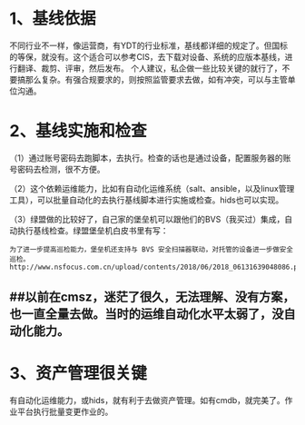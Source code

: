 1、基线依据<br>
===
不同行业不一样，像运营商，有YDT的行业标准，基线都详细的规定了。但国标的等保，就没有。这个适合可以参考CIS，去下载对设备、系统的应版本基线，进行翻译、裁剪、评审，然后发布。
个人建议，私企做一些比较关键的就行了，不要搞那么复杂。有强合规要求的，则按照监管要求去做，如有冲突，可以与主管单位沟通。

2、基线实施和检查<br>
====
（1）通过账号密码去跑脚本，去执行。检查的话也是通过设备，配置服务器的账号密码去检测，很不方便。

（2）这个依赖运维能力，比如有自动化运维系统（salt、ansible，以及linux管理工具），可以批量自动化的去执行基线脚本进行实施或检查。hids也可以实现。

（3）绿盟做的比较好了，自己家的堡垒机可以跟他们的BVS（我买过）集成，自动执行基线检查。绿盟堡垒机白皮书里有写：

    为了进一步提高巡检能力，堡垒机还支持与 BVS 安全扫描器联动，对托管的设备进一步做安全巡检。   http://www.nsfocus.com.cn/upload/contents/2018/06/2018_06131639048086.pdf

##以前在cmsz，迷茫了很久，无法理解、没有方案，也一直全量去做。当时的运维自动化水平太弱了，没自动化能力。<br>
---

3、资产管理很关键<br>
=====
有自动化运维能力，或hids，就有利于去做资产管理。如有cmdb，就完美了。作业平台执行批量变更作业的。
